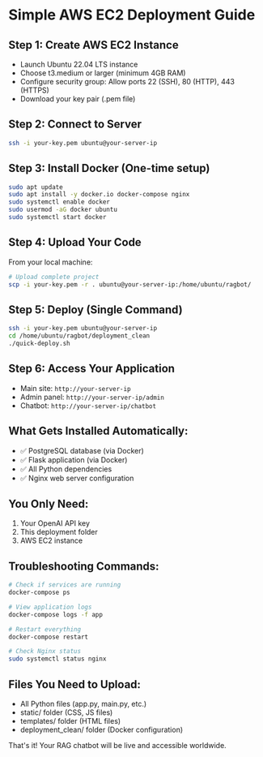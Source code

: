 # Simple AWS EC2 Deployment Guide

## Step 1: Create AWS EC2 Instance
- Launch Ubuntu 22.04 LTS instance
- Choose t3.medium or larger (minimum 4GB RAM)
- Configure security group: Allow ports 22 (SSH), 80 (HTTP), 443 (HTTPS)
- Download your key pair (.pem file)

## Step 2: Connect to Server
```bash
ssh -i your-key.pem ubuntu@your-server-ip
```

## Step 3: Install Docker (One-time setup)
```bash
sudo apt update
sudo apt install -y docker.io docker-compose nginx
sudo systemctl enable docker
sudo usermod -aG docker ubuntu
sudo systemctl start docker
```

## Step 4: Upload Your Code
From your local machine:
```bash
# Upload complete project
scp -i your-key.pem -r . ubuntu@your-server-ip:/home/ubuntu/ragbot/
```

## Step 5: Deploy (Single Command)
```bash
ssh -i your-key.pem ubuntu@your-server-ip
cd /home/ubuntu/ragbot/deployment_clean
./quick-deploy.sh
```

## Step 6: Access Your Application
- Main site: `http://your-server-ip`
- Admin panel: `http://your-server-ip/admin`
- Chatbot: `http://your-server-ip/chatbot`

## What Gets Installed Automatically:
- ✅ PostgreSQL database (via Docker)
- ✅ Flask application (via Docker)
- ✅ All Python dependencies
- ✅ Nginx web server configuration

## You Only Need:
1. Your OpenAI API key
2. This deployment folder
3. AWS EC2 instance

## Troubleshooting Commands:
```bash
# Check if services are running
docker-compose ps

# View application logs
docker-compose logs -f app

# Restart everything
docker-compose restart

# Check Nginx status
sudo systemctl status nginx
```

## Files You Need to Upload:
- All Python files (app.py, main.py, etc.)
- static/ folder (CSS, JS files)
- templates/ folder (HTML files)
- deployment_clean/ folder (Docker configuration)

That's it! Your RAG chatbot will be live and accessible worldwide.